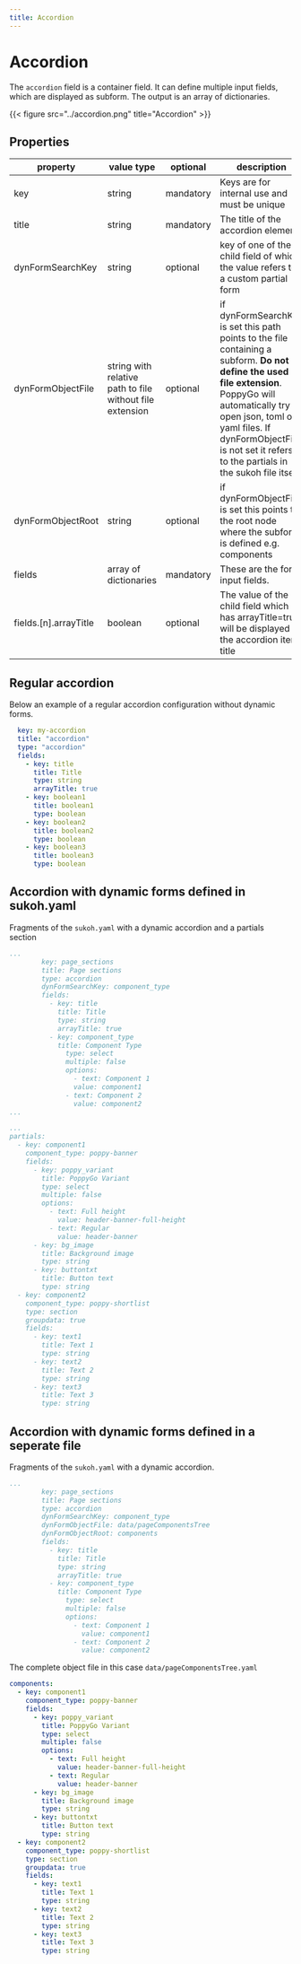 ```yaml
---
title: Accordion
---
```


# Accordion

The `accordion` field is a container field. It can define multiple input
fields, which are displayed as subform. The output is an array of dictionaries.

{{< figure src="../accordion.png" title="Accordion" >}}

## Properties

| property              | value type                                               | optional  | description                                                                                                                                                                                                                                                                   |
|-----------------------|----------------------------------------------------------|-----------|-------------------------------------------------------------------------------------------------------------------------------------------------------------------------------------------------------------------------------------------------------------------------------|
| key                   | string                                                   | mandatory | Keys are for internal use and must be unique                                                                                                                                                                                                                                  |
| title                 | string                                                   | mandatory | The title of the accordion element                                                                                                                                                                                                                                            |
| dynFormSearchKey      | string                                                   | optional  | key of one of the child field of which the value refers to a custom partial form                                                                                                                                                                                              |
| dynFormObjectFile     | string with relative path to file without file extension | optional  | if dynFormSearchKey is set this path points to the file containing a subform. **Do not define the used file extension**. PoppyGo will automatically try to open json, toml or yaml files. If dynFormObjectFile is not set it refers to the partials in the sukoh file itself. |
| dynFormObjectRoot     | string                                                   | optional  | if dynFormObjectFile is set this points to the root node where the subform is defined e.g. components                                                                                                                                                                         |
| fields                | array of dictionaries                                    | mandatory | These are the form input fields.                                                                                                                                                                                                                                              |
| fields.[n].arrayTitle | boolean                                                  | optional  | The value of the child field which has arrayTitle=true will be displayed as the accordion item title                                                                                                                                                                          |

## Regular accordion

Below an example of a regular accordion configuration without dynamic forms.

```yaml
  key: my-accordion
  title: "accordion"
  type: "accordion"
  fields:
    - key: title
      title: Title
      type: string
      arrayTitle: true
    - key: boolean1
      title: boolean1
      type: boolean
    - key: boolean2
      title: boolean2
      type: boolean
    - key: boolean3
      title: boolean3
      type: boolean
```

## Accordion with dynamic forms defined in sukoh.yaml

Fragments of the `sukoh.yaml` with a dynamic accordion and a  partials section

```yaml
...
        key: page_sections
        title: Page sections
        type: accordion
        dynFormSearchKey: component_type
        fields:
          - key: title
            title: Title
            type: string
            arrayTitle: true
          - key: component_type
            title: Component Type
              type: select
              multiple: false
              options:
                - text: Component 1
                value: component1
              - text: Component 2
                value: component2
...

```

```yaml
...
partials:
  - key: component1
    component_type: poppy-banner
    fields:
      - key: poppy_variant
        title: PoppyGo Variant
        type: select
        multiple: false
        options:
          - text: Full height
            value: header-banner-full-height
          - text: Regular
            value: header-banner
      - key: bg_image
        title: Background image
        type: string
      - key: buttontxt
        title: Button text
        type: string
  - key: component2
    component_type: poppy-shortlist
    type: section
    groupdata: true
    fields:
      - key: text1
        title: Text 1
        type: string
      - key: text2
        title: Text 2
        type: string
      - key: text3
        title: Text 3
        type: string
```

## Accordion with dynamic forms defined in a seperate file

Fragments of the `sukoh.yaml` with a dynamic accordion.

```yaml
...
        key: page_sections
        title: Page sections
        type: accordion
        dynFormSearchKey: component_type
        dynFormObjectFile: data/pageComponentsTree
        dynFormObjectRoot: components
        fields:
          - key: title
            title: Title
            type: string
            arrayTitle: true
          - key: component_type
            title: Component Type
              type: select
              multiple: false
              options:
                - text: Component 1
                  value: component1
                - text: Component 2
                  value: component2
```

The complete object file in this case `data/pageComponentsTree.yaml`

```yaml
components:
  - key: component1
    component_type: poppy-banner
    fields:
      - key: poppy_variant
        title: PoppyGo Variant
        type: select
        multiple: false
        options:
          - text: Full height
            value: header-banner-full-height
          - text: Regular
            value: header-banner
      - key: bg_image
        title: Background image
        type: string
      - key: buttontxt
        title: Button text
        type: string
  - key: component2
    component_type: poppy-shortlist
    type: section
    groupdata: true
    fields:
      - key: text1
        title: Text 1
        type: string
      - key: text2
        title: Text 2
        type: string
      - key: text3
        title: Text 3
        type: string
```
